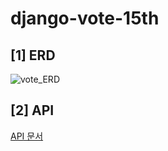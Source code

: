 # django-vote-15th

## [1] ERD
![vote_ERD](https://user-images.githubusercontent.com/68195241/175438745-29d4bf99-0405-40c7-8fae-0e7adea67705.png)

## [2] API
[API 문서](https://documenter.getpostman.com/view/20787106/UzBmMnXv#cc0092d3-4c8f-46bc-a251-1920f45a57c1)
